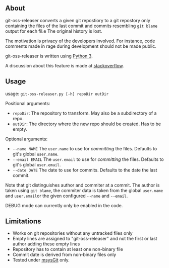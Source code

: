 About
-----
git-oss-releaser converts a given git repostiory to a git repostory only containing the files of the last commit and commits resembling `git blame` output for each fil.e The original history is lost.

The motivation is privacy of the developers involved. For instance, code comments made in rage during development should not be made public.

git-oss-releaser is written using [Python 3](https://www.python.org/downloads/).

A discussion about this feature is made at [stackoverflow](http://stackoverflow.com/questions/11482925/automatically-rewrite-git-history-for-open-source-release).


Usage
-----
usage: `git-oss-releaser.py [-h] repoDir outDir`

Positional arguments:

 * `repoDir`: The repository to transform. May also be a subdirectory of a repo.
 * `outDir`: The directory where the new repo should be created. Has to be empty.

Optional arguments:

 * `--name NAME`    The `user.name` to use for *committing* the files. Defaults to git's global `user.name`.
 * `--email EMAIL`  The `user.email` to use for *committing* the files. Defaults to git's global `user.email`.
 * `--date DATE`    The date to use for commits. Defaults to the date the last commit.

Note that git distinguishes author and commiter at a commit. The author is taken using `git blame`, the commiter data is taken from the global `user.name` and `user.email`or the given configured `--name` and `--email`.

DEBUG mode can currently only be enabled in the code.


Limitations
-----------
 * Works on git repositories without any untracked files only
 * Empty lines are assigned to "git-oss-releaser" and not the first or last author adding these empty lines
 * Repository has to contain at least one non-binary file
 * Commit date is derived from non-binary files only
 * Tested under [msysGit](http://msysgit.github.com/) only.

